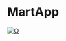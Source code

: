 # MartApp
[![O](https://i9.ytimg.com/vi/GzuEnZKOUVU/mq3.jpg?sqp=CIf85ewF&rs=AOn4CLDIV5Ra6zm1uCsPbTd2ztJq6hRg9A)](https://www.youtube.com/watch?v=GzuEnZKOUVU)
